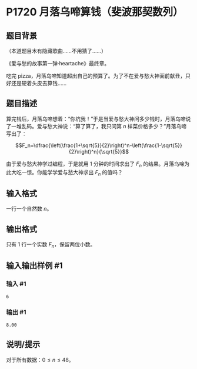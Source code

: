 # P1720 月落乌啼算钱（斐波那契数列）

## 题目背景

（本道题目木有隐藏歌曲……不用猜了……）

《爱与愁的故事第一弹·heartache》最终章。

吃完 pizza，月落乌啼知道超出自己的预算了。为了不在爱与愁大神面前献丑，只好还是硬着头皮去算钱……

## 题目描述

算完钱后，月落乌啼想着：“你坑我！”于是当爱与愁大神问多少钱时，月落乌啼说了一堆乱码。爱与愁大神说：“算了算了，我只问第 $n$ 样菜价格多少？”月落乌啼写出了：

$$F_n=\dfrac{\left(\frac{1+\sqrt{5}}{2}\right)^n-\left(\frac{1-\sqrt{5}}{2}\right)^n}{\sqrt{5}}$$

由于爱与愁大神学过编程，于是就用 $1$ 分钟的时间求出了 $F_n$ 的结果。月落乌啼为此大吃一惊。你能学学爱与愁大神求出 $F_n$ 的值吗？

## 输入格式

一行一个自然数 $n$。

## 输出格式

只有 $1$ 行一个实数 $F_n$，保留两位小数。

## 输入输出样例 #1

### 输入 #1

```
6
```

### 输出 #1

```
8.00
```

## 说明/提示

对于所有数据：$0 \leq n\leq 48$。